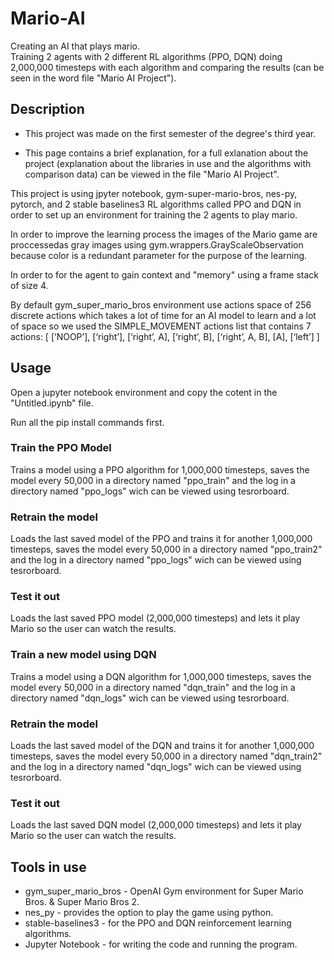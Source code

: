 # Mario-AI

Creating an AI that plays mario.<br>
Training 2 agents with 2 different RL algorithms (PPO, DQN) doing 2,000,000 timesteps with each algorithm and comparing the results (can be seen in the word file "Mario AI Project").

## Description

* This project was made on the first semester of the degree's third year.

* This page contains a brief explanation, for a full exlanation about the project (explanation about the libraries in use and the algorithms with comparison data) can be viewed in the file "Mario AI Project".

This project is using jpyter notebook, gym-super-mario-bros, nes-py, pytorch, and 2 stable baselines3 RL algorithms called PPO and DQN in order to set up an environment for training the 2 agents to play mario.<br>

In order to improve the learning process the images of the Mario game are proccessedas gray images using gym.wrappers.GrayScaleObservation because color is a redundant parameter for the purpose of the learning.<br>

In order to for the agent to gain context and "memory" using a frame stack of size 4.<br>

By default gym_super_mario_bros environment use actions space of 256 discrete actions which takes a lot of time for an AI model to learn and a lot of space so we used the SIMPLE_MOVEMENT actions list that contains 7 actions: [ [‘NOOP’], [‘right’], [‘right’, A], [‘right’, B], [‘right’, A, B], [A], [‘left’] ] <br>


## Usage

Open a jupyter notebook environment and copy the cotent in the "Untitled.ipynb" file.<br>

Run all the pip install commands first.<br>

### Train the PPO Model

Trains a model using a PPO algorithm for 1,000,000 timesteps, saves the model every 50,000 in a directory named "ppo_train" and the log in a directory named "ppo_logs" wich can be viewed using tesrorboard. 

### Retrain the model

Loads the last saved model of the PPO and trains it for another 1,000,000 timesteps, saves the model every 50,000 in a directory named "ppo_train2" and the log in a directory named "ppo_logs" wich can be viewed using tesrorboard.

### Test it out

Loads the last saved PPO model (2,000,000 timesteps) and lets it play Mario so the user can watch the results.

### Train a new model using DQN

Trains a model using a DQN algorithm for 1,000,000 timesteps, saves the model every 50,000 in a directory named "dqn_train" and the log in a directory named "dqn_logs" wich can be viewed using tesrorboard. 

### Retrain the model

Loads the last saved model of the DQN and trains it for another 1,000,000 timesteps, saves the model every 50,000 in a directory named "dqn_train2" and the log in a directory named "dqn_logs" wich can be viewed using tesrorboard.

### Test it out

Loads the last saved DQN model (2,000,000 timesteps) and lets it play Mario so the user can watch the results.

## Tools in use

* gym_super_mario_bros - OpenAI Gym environment for Super Mario Bros. & Super Mario Bros 2.
* nes_py - provides the option to play the game using python.
* stable-baselines3 - for the PPO and DQN reinforcement learning algorithms.
* Jupyter Notebook - for writing the code and running the program.




